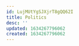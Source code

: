 ```yaml
---
id: LujMUtYgSJXjrT8gQQ62I
title: Politics
desc: ''
updated: 1634267796062
created: 1634267796062
---
```


